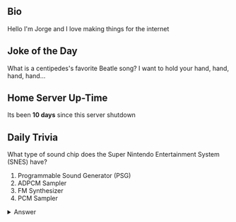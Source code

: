 ## Bio

Hello I'm Jorge and I love making things for the internet

## Joke of the Day

What is a centipedes's favorite Beatle song?  I want to hold your hand, hand, hand, hand...

## Home Server Up-Time

Its been **10 days** since this server shutdown


## Daily Trivia

What type of sound chip does the Super Nintendo Entertainment System (SNES) have?
 1. Programmable Sound Generator (PSG)
 2. ADPCM Sampler
 3. FM Synthesizer
 4. PCM Sampler

<details>
  <summary>Answer</summary>
  ADPCM Sampler
</details>
